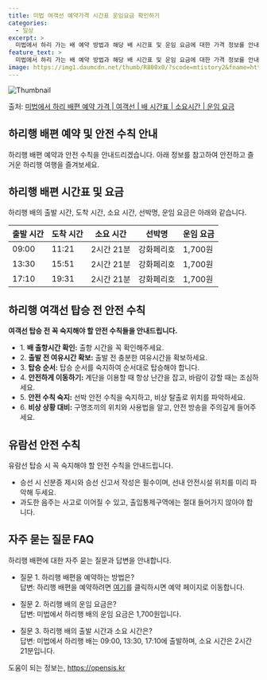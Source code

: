 ```yaml
---
title: 미법 여객선 예약가격 시간표 운임요금 확인하기
categories:
  - 일상
excerpt: >
  미법에서 하리 가는 배 예약 방법과 해당 배 시간표 및 운임 요금에 대한 가격 정보를 안내 드리겠습니다. 안전하고 재밋는 하리행 여행을 위해 아래 정보 참고하시기 바랍니다. 하리행 배편 예약하기 👈 클릭미법에서 하리행 배 시간표출발 시간도착 시간소요 시간선박명요금09:0011:212시간 21분강화페리호1,700원13:3015:512시간 21분강화페리호1,700원17:1019:312시간 21분강화페리호1,700원하리행 배편 예약하기 👈 클릭미법에서 하리행 여객선 탑승 시 이용수칙여객선 탑승 전 꼭 알아두어야 할 사항들을 확인해보세요. 1. 배 출항시간 확인 미법에서 하리행 배 출항시간을 꼭 확인해보세요. 2. 출발 전 여유시간 확보 출발 시간이 가까울수록 혼잡하므로 출발 전 매표소를 방문해 충분한 여유시간..
feature_text: >
  미법에서 하리 가는 배 예약 방법과 해당 배 시간표 및 운임 요금에 대한 가격 정보를 안내 드리겠습니다. 안전하고 재밋는 하리행 여행을 위해 아래 정보 참고하시기 바랍니다. 하리행 배편 예약하기 👈 클릭미법에서 하리행 배 시간표출발 시간도착 시간소요 시간선박명요금09:0011:212시간 21분강화페리호1,700원13:3015:512시간 21분강화페리호1,700원17:1019:312시간 21분강화페리호1,700원하리행 배편 예약하기 👈 클릭미법에서 하리행 여객선 탑승 시 이용수칙여객선 탑승 전 꼭 알아두어야 할 사항들을 확인해보세요. 1. 배 출항시간 확인 미법에서 하리행 배 출항시간을 꼭 확인해보세요. 2. 출발 전 여유시간 확보 출발 시간이 가까울수록 혼잡하므로 출발 전 매표소를 방문해 충분한 여유시간..
image: https://img1.daumcdn.net/thumb/R800x0/?scode=mtistory2&fname=https%3A%2F%2Fblog.kakaocdn.net%2Fdn%2FbLE4G5%2FbtsHCpQ3LOx%2Fd2f0eylFVxb45oxSQV9Al1%2Fimg.webp
---
```


![Thumbnail](https://img1.daumcdn.net/thumb/R800x0/?scode=mtistory2&fname=https%3A%2F%2Fblog.kakaocdn.net%2Fdn%2FbLE4G5%2FbtsHCpQ3LOx%2Fd2f0eylFVxb45oxSQV9Al1%2Fimg.webp)

<p>출처: <a href="https://opensis.kr/entry/%EB%AF%B8%EB%B2%95%EC%97%90%EC%84%9C-%ED%95%98%EB%A6%AC-%EB%B0%B0%ED%8E%B8-%EC%98%88%EC%95%BD-%EA%B0%80%EA%B2%A9-%EC%97%AC%EA%B0%9D%EC%84%A0-%EB%B0%B0-%EC%8B%9C%EA%B0%84%ED%91%9C-%EC%86%8C%EC%9A%94%EC%8B%9C%EA%B0%84-%EC%9A%B4%EC%9E%84-%EC%9A%94%EA%B8%88" rel="dofollow">미법에서 하리 배편 예약 가격 | 여객선 | 배 시간표 | 소요시간 | 운임 요금</a> </p>

## 하리행 배편 예약 및 안전 수칙 안내

하리행 배편 예약과 안전 수칙을 안내드리겠습니다. 아래 정보를 참고하여 안전하고 즐거운 하리행 여행을 즐겨보세요.

## 하리행 배편 시간표 및 요금

하리행 배의 출발 시간, 도착 시간, 소요 시간, 선박명, 운임 요금은 아래와 같습니다.

**출발 시간** | **도착 시간** | **소요 시간** | **선박명** | **운임 요금**  
---|---|---|---|---  
09:00 | 11:21 | 2시간 21분 | 강화페리호 | 1,700원  
13:30 | 15:51 | 2시간 21분 | 강화페리호 | 1,700원  
17:10 | 19:31 | 2시간 21분 | 강화페리호 | 1,700원  
  


## 하리행 여객선 탑승 전 안전 수칙

**여객선 탑승 전 꼭 숙지해야 할 안전 수칙들을 안내드립니다.**

  * 1\. **배 출항시간 확인:** 출항 시간을 꼭 확인해주세요.
  * 2\. **출발 전 여유시간 확보:** 출발 전 충분한 여유시간을 확보하세요.
  * 3\. **탑승 순서:** 탑승 순서를 숙지하여 순서대로 탑승해야 합니다.
  * 4\. **안전하게 이동하기:** 계단을 이용할 때 항상 난간을 잡고, 바람이 강할 때는 조심하세요.
  * 5\. **안전 수칙 숙지:** 선박 안전 수칙을 숙지하고, 비상 탈출로 위치를 파악하세요.
  * 6\. **비상 상황 대비:** 구명조끼의 위치와 사용법을 알고, 안전 방송을 주의깊게 들어주세요.



## 유람선 안전 수칙

유람선 탑승 시 꼭 숙지해야 할 안전 수칙을 안내드립니다.

  * 승선 시 신분증 제시와 승선 신고서 작성은 필수이며, 선내 안전시설 위치를 미리 파악해 두세요.
  * 과도한 음주는 사고로 이어질 수 있고, 출입통제구역에는 절대 들어가지 않아야 합니다.



## 자주 묻는 질문 FAQ

하리행 배편에 대한 자주 묻는 질문과 답변을 안내합니다.

  * 질문 1. 하리행 배편을 예약하는 방법은?  
답변: 하리행 배편을 예약하려면 [여기](https://opensis.kr/entry/%EB%AF%B8%EB%B2%95%EC%97%90%EC%84%9C-%ED%95%98%EB%A6%AC-%EB%B0%B0%ED%8E%B8-%EC%98%88%EC%95%BD-%EA%B0%80%EA%B2%A9-%EC%97%AC%EA%B0%9D%EC%84%A0-%EB%B0%B0-%EC%8B%9C%EA%B0%84%ED%91%9C-%EC%86%8C%EC%9A%94%EC%8B%9C%EA%B0%84-%EC%9A%B4%EC%9E%84-%EC%9A%94%EA%B8%88)를 클릭하시면 예약 페이지로 이동합니다.

  * 질문 2. 하리행 배의 운임 요금은?  
답변: 미법에서 하리행 배의 운임 요금은 1,700원입니다.

  * 질문 3. 하리행 배의 출발 시간과 소요 시간은?  
답변: 미법에서 하리행 배는 09:00, 13:30, 17:10에 출발하며, 소요 시간은 2시간 21분입니다.

 

도움이 되는 정보는, <a href="https://opensis.kr" rel="dofollow">https://opensis.kr</a>


